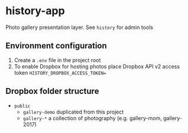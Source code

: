 # history-app
Photo gallery presentation layer. See `history` for admin tools

## Environment configuration
1. Create a `.env` file in the project root
1. To enable Dropbox for hosting photos place Dropbox API v2 access token `HISTORY_DROPBOX_ACCESS_TOKEN=`

## Dropbox folder structure
* `public`
	* `gallery-demo` duplicated from this project
	* `gallery-*` a collection of photography (e.g. gallery-mom, gallery-2017)
